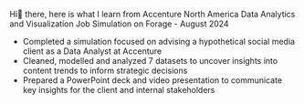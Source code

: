 Hi👋 there, here is what I learn from Accenture North America Data Analytics and Visualization Job Simulation on Forage - August 2024

 * Completed a simulation focused on advising a hypothetical social media client as a Data Analyst at Accenture
 * Cleaned, modelled and analyzed 7 datasets to uncover insights into content trends to inform strategic decisions
 * Prepared a PowerPoint deck and video presentation to communicate key insights for the client and internal stakeholders
